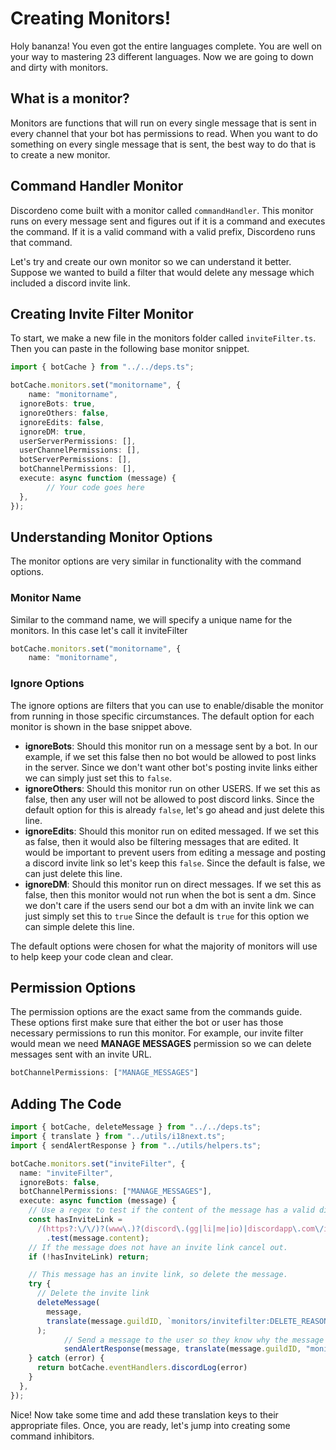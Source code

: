 # Creating Monitors!

Holy bananza! You even got the entire languages complete. You are well on your way to mastering 23 different languages. Now we are going to down and dirty with monitors.

## What is a monitor?

Monitors are functions that will run on every single message that is sent in every channel that your bot has permissions to read. When you want to do something on every single message that is sent, the best way to do that is to create a new monitor.

## Command Handler Monitor

Discordeno come built with a monitor called `commandHandler`. This monitor runs on every message sent and figures out if it is a command and executes the command. If it is a valid command with a valid prefix, Discordeno runs that command.

Let's try and create our own monitor so we can understand it better. Suppose we wanted to build a filter that would delete any message which included a discord invite link.

## Creating Invite Filter Monitor

To start, we make a new file in the monitors folder called `inviteFilter.ts`. Then you can paste in the following base monitor snippet.

```ts
import { botCache } from "../../deps.ts";

botCache.monitors.set("monitorname", {
	name: "monitorname",
  ignoreBots: true,
  ignoreOthers: false,
  ignoreEdits: false,
  ignoreDM: true,
  userServerPermissions: [],
  userChannelPermissions: [],
  botServerPermissions: [],
  botChannelPermissions: [],
  execute: async function (message) {
		// Your code goes here
  },
});
```

## Understanding Monitor Options

The monitor options are very similar in functionality with the command options.

### Monitor Name

Similar to the command name, we will specify a unique name for the monitors. In this case let's call it inviteFilter

```ts
botCache.monitors.set("monitorname", {
	name: "monitorname",
```

### Ignore Options

The ignore options are filters that you can use to enable/disable the monitor from running in those specific circumstances. The default option for each monitor is shown in the base snippet above.

- **ignoreBots**: Should this monitor run on a message sent by a bot. In our example, if we set this false then no bot would be allowed to post links in the server. Since we don't want other bot's posting invite links either we can simply just set this to `false`.
- **ignoreOthers**: Should this monitor run on other USERS. If we set this as false, then any user will not be allowed to post discord links. Since the default option for this is already `false`, let's go ahead and just delete this line.
- **ignoreEdits**: Should this monitor run on edited messaged. If we set this as false, then it would also be filtering messages that are edited. It would be important to prevent users from editing a message and posting a discord invite link so let's keep this `false`. Since the default is false, we can just delete this line.
- **ignoreDM**: Should this monitor run on direct messages. If we set this as false, then this monitor would not run when the bot is sent a dm. Since we don't care if the users send our bot a dm with an invite link we can just simply set this to `true` Since the default is `true` for this option we can simple delete this line.

The default options were chosen for what the majority of monitors will use to help keep your code clean and clear.

## Permission Options

The permission options are the exact same from the commands guide. These options first make sure that either the bot or user has those necessary permissions to run this monitor. For example, our invite filter would mean we need **MANAGE MESSAGES** permission so we can delete messages sent with an invite URL.

```ts
botChannelPermissions: ["MANAGE_MESSAGES"]
```

## Adding The Code

```ts
import { botCache, deleteMessage } from "../../deps.ts";
import { translate } from "../utils/i18next.ts";
import { sendAlertResponse } from "../utils/helpers.ts";

botCache.monitors.set("inviteFilter", {
  name: "inviteFilter",
  ignoreBots: false,
  botChannelPermissions: ["MANAGE_MESSAGES"],
  execute: async function (message) {
    // Use a regex to test if the content of the message has a valid discord invite link
    const hasInviteLink =
      /(https?:\/\/)?(www\.)?(discord\.(gg|li|me|io)|discordapp\.com\/invite)\/.+/
        .test(message.content);
    // If the message does not have an invite link cancel out.
    if (!hasInviteLink) return;

    // This message has an invite link, so delete the message.
    try {
      // Delete the invite link
      deleteMessage(
        message,
        translate(message.guildID, `monitors/invitefilter:DELETE_REASON`),
      );
			// Send a message to the user so they know why the message was deleted. Then delete the response after 5 seconds to prevent spam.
			sendAlertResponse(message, translate(message.guildID, "monitors/invitefilter:DELETE_ALERT_MESSAGE"), 5)
    } catch (error) {
      return botCache.eventHandlers.discordLog(error)
    }
  },
});
```

Nice! Now take some time and add these translation keys to their appropriate files.
Once, you are ready, let's jump into creating some command inhibitors.
